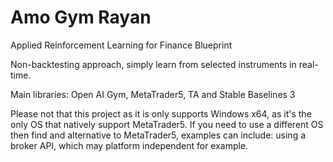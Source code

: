 # Amo Gym Rayan
Applied Reinforcement Learning for Finance Blueprint

Non-backtesting approach, simply learn from selected instruments in real-time.

Main libraries: Open AI Gym, MetaTrader5, TA and Stable Baselines 3 

Please not that this project as it is only supports Windows x64, as it's the only OS that natively support MetaTrader5. 
If you need to use a different OS then find and alternative to MetaTrader5, examples can include: using a broker API, which may platform independent for example.
